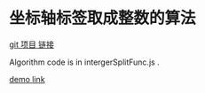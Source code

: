 坐标轴标签取成整数的算法
================

[git 项目 链接](https://github.com/jdk137/intergerAxisTick)

Algorithm code is in intergerSplitFunc.js .

[demo link](http://jsfiddle.net/jdk137/CkEtr/)
